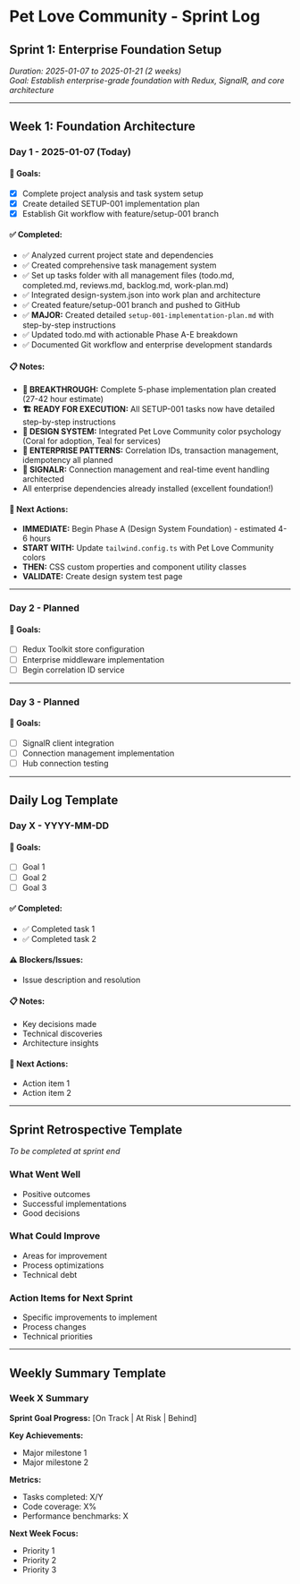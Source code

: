 # Pet Love Community - Sprint Log

## Sprint 1: Enterprise Foundation Setup
*Duration: 2025-01-07 to 2025-01-21 (2 weeks)*  
*Goal: Establish enterprise-grade foundation with Redux, SignalR, and core architecture*

---

## Week 1: Foundation Architecture

### **Day 1 - 2025-01-07 (Today)**
#### 🎯 **Goals:**
- [x] Complete project analysis and task system setup
- [x] Create detailed SETUP-001 implementation plan
- [x] Establish Git workflow with feature/setup-001 branch

#### ✅ **Completed:**
- ✅ Analyzed current project state and dependencies
- ✅ Created comprehensive task management system
- ✅ Set up tasks folder with all management files (todo.md, completed.md, reviews.md, backlog.md, work-plan.md)
- ✅ Integrated design-system.json into work plan and architecture
- ✅ Created feature/setup-001 branch and pushed to GitHub
- ✅ **MAJOR:** Created detailed `setup-001-implementation-plan.md` with step-by-step instructions
- ✅ Updated todo.md with actionable Phase A-E breakdown
- ✅ Documented Git workflow and enterprise development standards

#### 📋 **Notes:**
- **🎉 BREAKTHROUGH:** Complete 5-phase implementation plan created (27-42 hour estimate)
- **🏗️ READY FOR EXECUTION:** All SETUP-001 tasks now have detailed step-by-step instructions
- **🎨 DESIGN SYSTEM:** Integrated Pet Love Community color psychology (Coral for adoption, Teal for services)
- **🔧 ENTERPRISE PATTERNS:** Correlation IDs, transaction management, idempotency all planned
- **📡 SIGNALR:** Connection management and real-time event handling architected
- All enterprise dependencies already installed (excellent foundation!)

#### 🔄 **Next Actions:**
- **IMMEDIATE:** Begin Phase A (Design System Foundation) - estimated 4-6 hours
- **START WITH:** Update `tailwind.config.ts` with Pet Love Community colors
- **THEN:** CSS custom properties and component utility classes
- **VALIDATE:** Create design system test page

---

### **Day 2 - Planned**
#### 🎯 **Goals:**
- [ ] Redux Toolkit store configuration
- [ ] Enterprise middleware implementation
- [ ] Begin correlation ID service

---

### **Day 3 - Planned** 
#### 🎯 **Goals:**
- [ ] SignalR client integration
- [ ] Connection management implementation
- [ ] Hub connection testing

---

## Daily Log Template

### **Day X - YYYY-MM-DD**
#### 🎯 **Goals:**
- [ ] Goal 1
- [ ] Goal 2
- [ ] Goal 3

#### ✅ **Completed:**
- ✅ Completed task 1
- ✅ Completed task 2

#### ⚠️ **Blockers/Issues:**
- Issue description and resolution

#### 📋 **Notes:**
- Key decisions made
- Technical discoveries
- Architecture insights

#### 🔄 **Next Actions:**
- Action item 1
- Action item 2

---

## Sprint Retrospective Template
*To be completed at sprint end*

### **What Went Well**
- Positive outcomes
- Successful implementations
- Good decisions

### **What Could Improve**
- Areas for improvement
- Process optimizations
- Technical debt

### **Action Items for Next Sprint**
- Specific improvements to implement
- Process changes
- Technical priorities

---

## Weekly Summary Template

### **Week X Summary**
**Sprint Goal Progress:** [On Track | At Risk | Behind]

**Key Achievements:**
- Major milestone 1
- Major milestone 2

**Metrics:**
- Tasks completed: X/Y
- Code coverage: X%
- Performance benchmarks: X

**Next Week Focus:**
- Priority 1
- Priority 2
- Priority 3